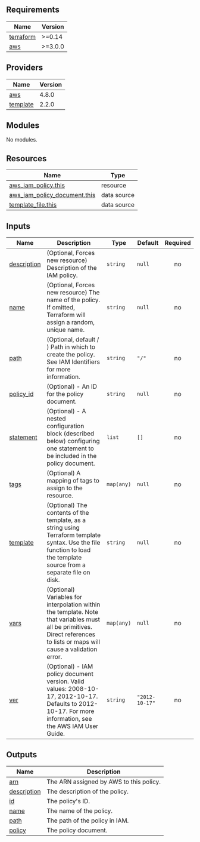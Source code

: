 <!-- BEGIN_TF_DOCS -->
## Requirements

| Name | Version |
|------|---------|
| <a name="requirement_terraform"></a> [terraform](#requirement\_terraform) | >=0.14 |
| <a name="requirement_aws"></a> [aws](#requirement\_aws) | >=3.0.0 |

## Providers

| Name | Version |
|------|---------|
| <a name="provider_aws"></a> [aws](#provider\_aws) | 4.8.0 |
| <a name="provider_template"></a> [template](#provider\_template) | 2.2.0 |

## Modules

No modules.

## Resources

| Name | Type |
|------|------|
| [aws_iam_policy.this](https://registry.terraform.io/providers/hashicorp/aws/latest/docs/resources/iam_policy) | resource |
| [aws_iam_policy_document.this](https://registry.terraform.io/providers/hashicorp/aws/latest/docs/data-sources/iam_policy_document) | data source |
| [template_file.this](https://registry.terraform.io/providers/hashicorp/template/latest/docs/data-sources/file) | data source |

## Inputs

| Name | Description | Type | Default | Required |
|------|-------------|------|---------|:--------:|
| <a name="input_description"></a> [description](#input\_description) | (Optional, Forces new resource) Description of the IAM policy. | `string` | `null` | no |
| <a name="input_name"></a> [name](#input\_name) | (Optional, Forces new resource) The name of the policy. If omitted, Terraform will assign a random, unique name. | `string` | `null` | no |
| <a name="input_path"></a> [path](#input\_path) | (Optional, default  / ) Path in which to create the policy. See IAM Identifiers for more information. | `string` | `"/"` | no |
| <a name="input_policy_id"></a> [policy\_id](#input\_policy\_id) | (Optional) - An ID for the policy document. | `string` | `null` | no |
| <a name="input_statement"></a> [statement](#input\_statement) | (Optional) - A nested configuration block (described below) configuring one statement to be included in the policy document. | `list` | `[]` | no |
| <a name="input_tags"></a> [tags](#input\_tags) | (Optional) A mapping of tags to assign to the resource. | `map(any)` | `null` | no |
| <a name="input_template"></a> [template](#input\_template) | (Optional) The contents of the template, as a string using Terraform template syntax. Use the file function to load the template source from a separate file on disk. | `string` | `null` | no |
| <a name="input_vars"></a> [vars](#input\_vars) | (Optional) Variables for interpolation within the template. Note that variables must all be primitives. Direct references to lists or maps will cause a validation error. | `map(any)` | `null` | no |
| <a name="input_ver"></a> [ver](#input\_ver) | (Optional) - IAM policy document version. Valid values: 2008-10-17, 2012-10-17. Defaults to 2012-10-17. For more information, see the AWS IAM User Guide. | `string` | `"2012-10-17"` | no |

## Outputs

| Name | Description |
|------|-------------|
| <a name="output_arn"></a> [arn](#output\_arn) | The ARN assigned by AWS to this policy. |
| <a name="output_description"></a> [description](#output\_description) | The description of the policy. |
| <a name="output_id"></a> [id](#output\_id) | The policy's ID. |
| <a name="output_name"></a> [name](#output\_name) | The name of the policy. |
| <a name="output_path"></a> [path](#output\_path) | The path of the policy in IAM. |
| <a name="output_policy"></a> [policy](#output\_policy) | The policy document. |
<!-- END_TF_DOCS -->

